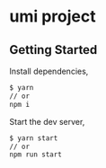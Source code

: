 # umi project

## Getting Started

Install dependencies,

```bash
$ yarn
// or
npm i
```

Start the dev server,

```bash
$ yarn start
// or
npm run start
```
